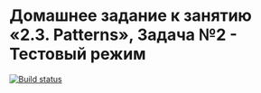
# Домашнее задание к занятию «2.3. Patterns», Задача №2 - Тестовый режим

[![Build status](https://ci.appveyor.com/api/projects/status/r9nnx8edbahfq11n?svg=true)](https://ci.appveyor.com/project/SergeyKulachenko/homework-04automated-testing-05-02)

